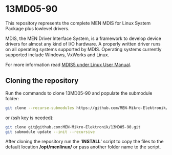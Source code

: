 # 13MD05-90

This repository represents the complete MEN MDIS for Linux System Package plus lowlevel drivers.

MDIS, the MEN Driver Interface System, is a framework to develop device drivers for almost any kind of I/O hardware. A properly written driver runs on all operating systems supported by MDIS. Operating systems currently supported include Windows, VxWorks and Linux.

For more information read [MDIS5 under Linux User Manual](https://www.men.de/loadfile.php?t=2&f=21md05-90.pdf).


## Cloning the repository

Run the commands to clone 13MD05-90 and populate the submodule folder:

~~~sh
git clone --recurse-submodules https://github.com/MEN-Mikro-Elektronik/13MD05-90.git
~~~

or (ssh key is needed):

~~~sh
git clone git@github.com:MEN-Mikro-Elektronik/13MD05-90.git
git submodule update --init --recursive
~~~

After cloning the repository run the '**INSTALL**' script to copy the files to the default location **/opt/menlinux/** or pass another folder name to the script.
